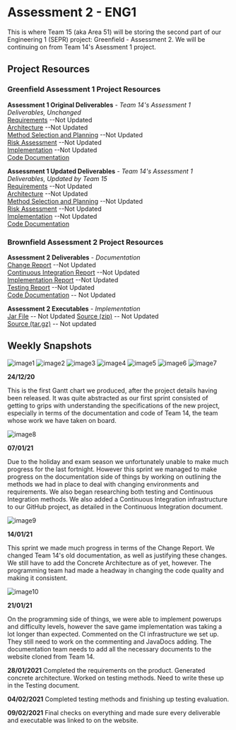 # Assessment 2 - ENG1
This is where Team 15 (aka Area 51) will be storing the second part of our Engineering 1 (SEPR) project:
Greenfield - Assessment 2. We will be continuing on from Team 14's Asessment 1 project.

## Project Resources
### Greenfield Assessment 1 Project Resources

**Assessment 1 Original Deliverables** *- Team 14's Assessment 1 Deliverables, Unchanged*\
[Requirements](https://xychic.github.io/pdfs/Req1.pdf) --Not Updated  
[Architecture](https://xychic.github.io/pdfs/Arch1.pdf) --Not Updated  
[Method Selection and Planning](https://xychic.github.io/pdfs/Plan1.pdf) --Not Updated  
[Risk Assessment](https://xychic.github.io/pdfs/Risk1.pdf) --Not Updated  
[Implementation](https://xychic.github.io/pdfs/Impl1.pdf) --Not Updated  
[Code Documentation](https://xychic.github.io/files/docs/)

**Assessment 1 Updated Deliverables** *- Team 14's Assessment 1 Deliverables, Updated by Team 15*\
[Requirements](https://KinzgoSzn.github.io/pdfs/Req1.pdf) --Not Updated  
[Architecture](https://KingzoSzn.github.io/pdfs/Arch1.pdf) --Not Updated  
[Method Selection and Planning](https://KingzoSzn.github.io/pdfs/Plan1.pdf) --Not Updated  
[Risk Assessment](https://KingzoSzn.github.io/pdfs/Risk1.pdf) --Not Updated  
[Implementation](https://KingzoSzn.github.io/pdfs/Impl1.pdf) --Not Updated  
[Code Documentation](https://KingzoSzn.github.io/files/docs/)

### Brownfield Assessment 2 Project Resources
**Assessment 2 Deliverables** *- Documentation*\
[Change Report](https://KingzoSzn.github.io/pdfs/Req1.pdf) --Not Updated  
[Continuous Integration Report](https://KingzoSzn.github.io/pdfs/Arch1.pdf) --Not Updated  
[Implementation Report](https://KingzoSzn.github.io/pdfs/Plan1.pdf) --Not Updated  
[Testing Report](https://KingzoSzn.github.io/pdfs/Risk1.pdf) --Not Updated  
[Code Documentation](https://KingzoSzn.github.io/files/docs/) -- Not Updated 

**Assessment 2 Executables** *- Implementation*\
[Jar File](https://github.com/Xychic/ENG1-DragonBoatRace-Assessment2/releases/download/1.3/DragonBoatRace-1.3.jar) -- Not Updated
[Source (zip)](https://github.com/Xychic/ENG1-DragonBoatRace-Assessment2/archive/1.3.zip) -- Not Updated  
[Source (tar.gz)](https://github.com/Xychic/ENG1-DragonBoatRace-Assessment2/archive/1.3.tar.gz) -- Not updated

## Weekly Snapshots

![image1](https://user-images.githubusercontent.com/72559948/99913817-a7452880-2cf1-11eb-822e-aa4a2ddf8a2f.png)
![image2](https://user-images.githubusercontent.com/72559948/99913893-13c02780-2cf2-11eb-8232-82047dc70e75.png)
![image3](https://user-images.githubusercontent.com/72559948/99913857-e4111f80-2cf1-11eb-9e4d-f056d78e5863.png)
![image4](https://user-images.githubusercontent.com/72559948/99913869-fee39400-2cf1-11eb-8222-258c1bc8abc8.png)
![image5](https://user-images.githubusercontent.com/72559948/99913930-49651080-2cf2-11eb-93ec-1d8906c1a238.png)
![image6](https://user-images.githubusercontent.com/72559948/99913968-8204ea00-2cf2-11eb-98b4-e65bcec0861d.png)
![image7](https://user-images.githubusercontent.com/72559948/99913995-a95bb700-2cf2-11eb-9bbb-a5fc2af7afaa.png)

**24/12/20** 

This is the first Gantt chart we produced, after the project details
having been released. It was quite abstracted as our first sprint
consisted of getting to grips with understanding the specifications
of the new project, especially in terms of the documentation and code
of Team 14, the team whose work we have taken on board.

![image8](https://user-images.githubusercontent.com/72558765/106139235-182b1580-6165-11eb-9756-70c5064a8909.png)



**07/01/21** 

Due to the holiday and exam season we unfortunately unable to make
much progress for the last fortnight. However this sprint we managed
to make progress on the documentation side of things by working on
outlining the methods we had in place to deal with changing
environments and requirements. We also began researching both testing
and Continuous Integration methods. We also added a Continuous
Integration infrastructure to our GitHub project, as detailed in the
Continuous Integration document.

![image9](https://user-images.githubusercontent.com/72558765/106139426-4f99c200-6165-11eb-9571-d2435e3d4432.png)



**14/01/21**

This sprint we made much progress in terms of the Change Report. We
changed Team 14's old documentation, as well as justifying these
changes. We still have to add the Concrete Architecture as of yet,
however. The programming team had made a headway in changing the code
quality and making it consistent.

![image10](https://user-images.githubusercontent.com/72558765/106135827-57a33300-6160-11eb-8b28-68cc8e0431f8.png)



**21/01/21**

On the programming side of things, we were able to implement powerups
and difficulty levels, however the save game implementation was taking
a lot longer than expected. Commented on the CI infrastructure we set
up. They still need to work on the commenting and JavaDocs adding. The
documentation team needs to add all the necessary documents to the
website cloned from Team 14.



**28/01/2021**
Completed the requirements on the product. Generated concrete
architecture. Worked on testing methods.  Need to write these up in
the Testing document.



**04/02/2021**
Completed testing methods and finishing up testing evaluation.



**09/02/2021**
Final checks on everything and made sure every deliverable and
executable was linked to on the website.
